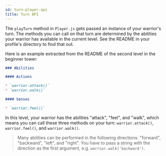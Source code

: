 ```yaml
---
id: turn-player-api
title: Turn API
---
```


The `playTurn` method in `Player.js` gets passed an instance of your warrior's
turn. The methods you can call on that turn are determined by the abilities your
warrior has available in the current level. See the README in your profile's
directory to find that out.

Here is an example extracted from the README of the second level in the beginner
tower:

```markdown
### Abilities

#### Actions

* `warrior.attack()`
* `warrior.walk()`

#### Senses

* `warrior.feel()`
```

In this level, your warrior has the abilities "attack", "feel", and "walk",
which means you can call these three methods on your turn: `warrior.attack()`,
`warrior.feel()`, and `warrior.walk()`.

> Many abilities can be performed in the following directions: "forward",
> "backward", "left", and "right". You have to pass a string with the direction
> as the first argument, e.g. `warrior.walk('backward')`.
